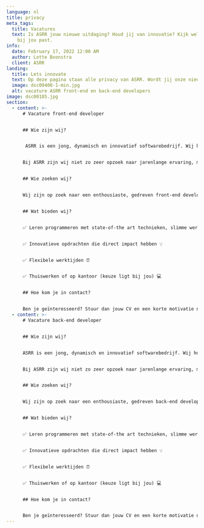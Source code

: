 ```yaml
---
language: nl
title: privacy
meta_tags:
  title: Vacatures
  text: Is ASRR jouw nieuwe uitdaging? Houd jij van innovatie? Kijk welke vacature
    bij jou past.
info:
  date: February 17, 2022 12:00 AM
  author: Lotte Boonstra
  client: ASRR
landing:
  title: Lets innovate
  text: Op deze pagina staan alle privacy van ASRR. Wordt jij onze nieuwe collega?
  image: dsc09400-1-min.jpg
  alt: vacature ASRR front-end en back-end developers
image: dsc00185.jpg
section:
  - content: >-
      # Vacature front-end developer  


      ## Wie zijn wij? 


       ASRR is een jong, dynamisch en innovatief softwarebedrijf. Wij houden ons bezig met verschillende innoverende projecten: van platforms waar consumenten zelf hun droomhuis kunnen ontwerpen in 3D tot vernieuwende, ‘dedicated’ podcast apps voor in de App- en Playstore.  


      Bij ASRR zijn wij niet zo zeer opzoek naar jarenlange ervaring, maar naar potentie en het vermogen om complexe problemen op te lossen. Bij ASRR leer je programmeren op enterprise niveau.  


      ## Wie zoeken wij? 


      Wij zijn op zoek naar een enthousiaste, gedreven front-end developer om ons team te vervolledigen.  Als front-end developer zal je onder andere te maken krijgen met: Javascript, Typescript, React JS en Next JS.  


      ## Wat bieden wij? 


      ✅ Leren programmeren met state-of-the art technieken, slimme werkwijzen op enterprise niveau ⭐️


      ✅ Innovatieve opdrachten die direct impact hebben 💡


      ✅ Flexibele werktijden ⏰


      ✅ Thuiswerken of op kantoor (keuze ligt bij jou) 💻


      ## Hoe kom je in contact? 


      Ben je geïnteresseerd? Stuur dan jouw CV en een korte motivatie naar [recruitment@asrr.nl](mailto:recruitment@asrr.nl) en wie weet ben jij onze nieuwe aanwinst ✨.
  - content: >-
      # Vacature back-end developer 


      ## Wie zijn wij? 


      ASRR is een jong, dynamisch en innovatief softwarebedrijf. Wij houden ons bezig met verschillende innoverende projecten: van platforms waar consumenten zelf hun droomhuis kunnen ontwerpen in 3D tot vernieuwende, ‘dedicated’ podcast apps voor in de App- en Playstore.  


      Bij ASRR zijn wij niet zo zeer opzoek naar jarenlange ervaring, maar naar potentie en het vermogen om complexe problemen op te lossen. Bij ASRR leer je programmeren op enterprise niveau. 


      ## Wie zoeken wij? 


      Wij zijn op zoek naar een enthousiaste, gedreven back-end developer om ons team te vervolledigen.  Als back- end developer zal je onder andere te maken krijgen met: Java, Kotlin, Spring boot en C#. 


      ## Wat bieden wij? 


      ✅ Leren programmeren met state-of-the art technieken, slimme werkwijzen op enterprise niveau ⭐️


      ✅ Innovatieve opdrachten die direct impact hebben 💡


      ✅ Flexibele werktijden ⏰


      ✅ Thuiswerken of op kantoor (keuze ligt bij jou) 💻


      ## Hoe kom je in contact? 


      Ben je geïnteresseerd? Stuur dan jouw CV en een korte motivatie naar [recruitment@asrr.nl](mailto:recruitment@asrr.nl) en wie weet ben jij onze nieuwe aanwinst ✨.
---
```

